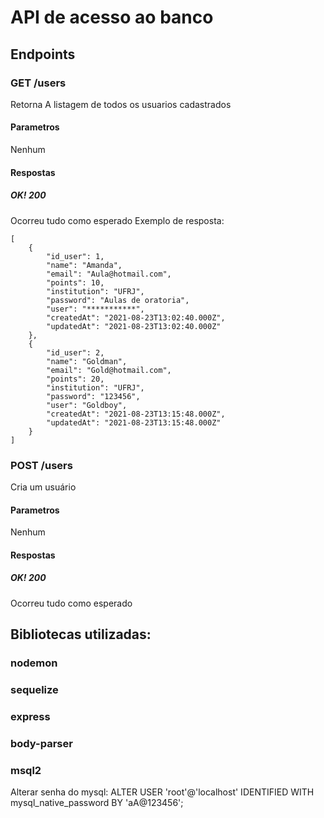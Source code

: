 # API de acesso ao banco

## Endpoints

### GET /users

Retorna A listagem de todos os usuarios cadastrados

#### Parametros

Nenhum

#### Respostas

##### OK! 200

Ocorreu tudo como esperado
Exemplo de resposta:

```
[
    {
        "id_user": 1,
        "name": "Amanda",
        "email": "Aula@hotmail.com",
        "points": 10,
        "institution": "UFRJ",
        "password": "Aulas de oratoria",
        "user": "***********",
        "createdAt": "2021-08-23T13:02:40.000Z",
        "updatedAt": "2021-08-23T13:02:40.000Z"
    },
    {
        "id_user": 2,
        "name": "Goldman",
        "email": "Gold@hotmail.com",
        "points": 20,
        "institution": "UFRJ",
        "password": "123456",
        "user": "Goldboy",
        "createdAt": "2021-08-23T13:15:48.000Z",
        "updatedAt": "2021-08-23T13:15:48.000Z"
    }
]
```

### POST /users

Cria um usuário

#### Parametros

Nenhum

#### Respostas

##### OK! 200

Ocorreu tudo como esperado

## Bibliotecas utilizadas:

### nodemon

### sequelize

### express

### body-parser

### msql2

Alterar senha do mysql:
ALTER USER 'root'@'localhost' IDENTIFIED WITH mysql_native_password BY 'aA@123456';

